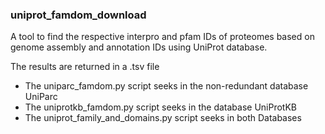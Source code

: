 ### uniprot_famdom_download

A tool to find the respective interpro and pfam IDs of proteomes based on genome assembly and annotation IDs using UniProt database. 

The results are returned in a .tsv file 

- The uniparc_famdom.py script seeks in the non-redundant database UniParc 
- The uniprotkb_famdom.py script seeks in the database UniProtKB 
- The uniprot_family_and_domains.py script seeks in both Databases
